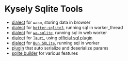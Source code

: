# Kysely Sqlite Tools

- [dialect](packages/dialect-wasm) for `wasm`, storing data in browser
- [dialect](packages/dialect-sqlite-worker) for [`better-sqlite3`](https://github.com/WiseLibs/better-sqlite3), running sql in worker_thread
- [dialect](packages/dialect-wasqlite-worker) for [`wa-sqlite`](https://github.com/rhashimoto/wa-sqlite), running sql in web worker
- [dialect](packages/dialect-tauri) for [`Tauri`](https://tauri.app/), using [official sql plugin](https://github.com/tauri-apps/plugins-workspace/tree/dev/plugins/sql)
- [dialect](packages/dialect-bun-worker/) for [`Bun SQLite`](https://bun.sh/docs/api/sqlite), running sql in worker
- [plugin](packages/plugin-serialize) that auto serialize and deserialize params
- [sqlite builder](packages/sqlite-builder) for various features
